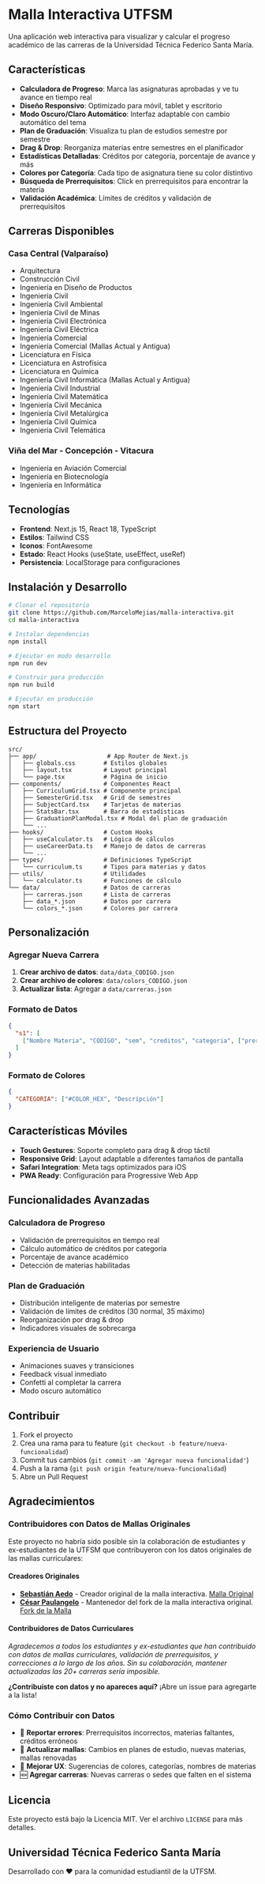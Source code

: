 # Malla Interactiva UTFSM

Una aplicación web interactiva para visualizar y calcular el progreso académico de las carreras de la Universidad Técnica Federico Santa María.

## Características

- **Calculadora de Progreso**: Marca las asignaturas aprobadas y ve tu avance en tiempo real
- **Diseño Responsivo**: Optimizado para móvil, tablet y escritorio
- **Modo Oscuro/Claro Automático**: Interfaz adaptable con cambio automático del tema
- **Plan de Graduación**: Visualiza tu plan de estudios semestre por semestre
- **Drag & Drop**: Reorganiza materias entre semestres en el planificador
- **Estadísticas Detalladas**: Créditos por categoría, porcentaje de avance y más
- **Colores por Categoría**: Cada tipo de asignatura tiene su color distintivo
- **Búsqueda de Prerrequisitos**: Click en prerrequisitos para encontrar la materia
- **Validación Académica**: Límites de créditos y validación de prerrequisitos

## Carreras Disponibles

### Casa Central (Valparaíso)
- Arquitectura
- Construcción Civil
- Ingeniería en Diseño de Productos
- Ingeniería Civil
- Ingeniería Civil Ambiental
- Ingeniería Civil de Minas
- Ingeniería Civil Electrónica
- Ingeniería Civil Eléctrica
- Ingeniería Comercial
- Ingeniería Comercial (Mallas Actual y Antigua)
- Licenciatura en Física
- Licenciatura en Astrofísica
- Licenciatura en Química
- Ingeniería Civil Informática (Mallas Actual y Antigua)
- Ingeniería Civil Industrial
- Ingeniería Civil Matemática
- Ingeniería Civil Mecánica
- Ingeniería Civil Metalúrgica
- Ingeniería Civil Química
- Ingeniería Civil Telemática


### Viña del Mar - Concepción - Vitacura
- Ingeniería en Aviación Comercial
- Ingeniería en Biotecnología
- Ingeniería en Informática

## Tecnologías

- **Frontend**: Next.js 15, React 18, TypeScript
- **Estilos**: Tailwind CSS
- **Iconos**: FontAwesome
- **Estado**: React Hooks (useState, useEffect, useRef)
- **Persistencia**: LocalStorage para configuraciones

## Instalación y Desarrollo

```bash
# Clonar el repositorio
git clone https://github.com/MarceloMejias/malla-interactiva.git
cd malla-interactiva

# Instalar dependencias
npm install

# Ejecutar en modo desarrollo
npm run dev

# Construir para producción
npm run build

# Ejecutar en producción
npm start
```

## Estructura del Proyecto

```
src/
├── app/                    # App Router de Next.js
│   ├── globals.css        # Estilos globales
│   ├── layout.tsx         # Layout principal
│   └── page.tsx           # Página de inicio
├── components/            # Componentes React
│   ├── CurriculumGrid.tsx # Componente principal
│   ├── SemesterGrid.tsx   # Grid de semestres
│   ├── SubjectCard.tsx    # Tarjetas de materias
│   ├── StatsBar.tsx       # Barra de estadísticas
│   ├── GraduationPlanModal.tsx # Modal del plan de graduación
│   └── ...
├── hooks/                 # Custom Hooks
│   ├── useCalculator.ts   # Lógica de cálculos
│   ├── useCareerData.ts   # Manejo de datos de carreras
│   └── ...
├── types/                 # Definiciones TypeScript
│   └── curriculum.ts      # Tipos para materias y datos
├── utils/                 # Utilidades
│   └── calculator.ts      # Funciones de cálculo
└── data/                  # Datos de carreras
    ├── carreras.json      # Lista de carreras
    ├── data_*.json        # Datos por carrera
    └── colors_*.json      # Colores por carrera
```

## Personalización

### Agregar Nueva Carrera

1. **Crear archivo de datos**: `data/data_CODIGO.json`
2. **Crear archivo de colores**: `data/colors_CODIGO.json`
3. **Actualizar lista**: Agregar a `data/carreras.json`

### Formato de Datos

```json
{
  "s1": [
    ["Nombre Materia", "CODIGO", "sem", "creditos", "categoria", ["prerequisitos"], "estado"]
  ]
}
```

### Formato de Colores

```json
{
  "CATEGORIA": ["#COLOR_HEX", "Descripción"]
}
```

## Características Móviles

- **Touch Gestures**: Soporte completo para drag & drop táctil
- **Responsive Grid**: Layout adaptable a diferentes tamaños de pantalla
- **Safari Integration**: Meta tags optimizados para iOS
- **PWA Ready**: Configuración para Progressive Web App

## Funcionalidades Avanzadas

### Calculadora de Progreso
- Validación de prerrequisitos en tiempo real
- Cálculo automático de créditos por categoría
- Porcentaje de avance académico
- Detección de materias habilitadas

### Plan de Graduación
- Distribución inteligente de materias por semestre
- Validación de límites de créditos (30 normal, 35 máximo)
- Reorganización por drag & drop
- Indicadores visuales de sobrecarga

### Experiencia de Usuario
- Animaciones suaves y transiciones
- Feedback visual inmediato
- Confetti al completar la carrera
- Modo oscuro automático

## Contribuir

1. Fork el proyecto
2. Crea una rama para tu feature (`git checkout -b feature/nueva-funcionalidad`)
3. Commit tus cambios (`git commit -am 'Agregar nueva funcionalidad'`)
4. Push a la rama (`git push origin feature/nueva-funcionalidad`)
5. Abre un Pull Request

## Agradecimientos

### Contribuidores con Datos de Mallas Originales

Este proyecto no habría sido posible sin la colaboración de estudiantes y ex-estudiantes de la UTFSM que contribuyeron con los datos originales de las mallas curriculares:

#### Creadores Originales
- **[Sebastián Aedo](https://github.com/etra0)** - Creador original de la malla interactiva. [Malla Original](https://github.com/etra0/ramos)
- **[César Paulangelo](https://github.com/booterman98)** - Mantenedor del fork de la malla interactiva original. [Fork de la Malla](https://booterman98.github.io/malla-interactiva/)

#### Contribuidores de Datos Curriculares
*Agradecemos a todos los estudiantes y ex-estudiantes que han contribuido con datos de mallas curriculares, validación de prerrequisitos, y correcciones a lo largo de los años. Sin su colaboración, mantener actualizadas las 20+ carreras sería imposible.*

**¿Contribuiste con datos y no apareces aquí?** ¡Abre un issue para agregarte a la lista!

### Cómo Contribuir con Datos
- 📝 **Reportar errores**: Prerrequisitos incorrectos, materias faltantes, créditos erróneos
- 🔄 **Actualizar mallas**: Cambios en planes de estudio, nuevas materias, mallas renovadas
- 🎨 **Mejorar UX**: Sugerencias de colores, categorías, nombres de materias
- 🆕 **Agregar carreras**: Nuevas carreras o sedes que falten en el sistema


## Licencia

Este proyecto está bajo la Licencia MIT. Ver el archivo `LICENSE` para más detalles.

## Universidad Técnica Federico Santa María

Desarrollado con ❤️ para la comunidad estudiantil de la UTFSM.
